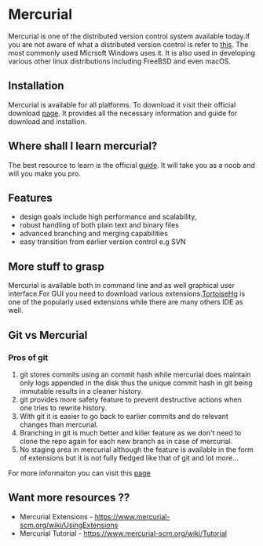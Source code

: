 # Mercurial
Mercurial is one of the distributed version control system available today.If you are not aware of what a distributed version control is refer to [this](https://en.wikipedia.org/wiki/Distributed_version_control). The most commonly used Micrsoft Windows uses it. It is also used in developing various other linux distributions including FreeBSD and even macOS.

## Installation
Mercurial is available for all platforms. To download it visit their official download [page](https://www.mercurial-scm.org/downloads). It provides all the necessary information and guide for download and installion.

##  Where shall I learn mercurial?
The best resource to learn is the official [guide](https://www.mercurial-scm.org/guide). It will take you as a noob and will you make you pro.

## Features
* design goals include high performance and scalability,
* robust handling of both plain text and binary files
* advanced branching and merging capabilities
* easy transition from earlier version control e.g SVN

## More stuff to grasp
Mercurial is available both in command line and as well graphical user interface.For GUI you need to download various extensions.[TortoiseHg](https://en.wikipedia.org/wiki/TortoiseHg) is one of the popularly used extensions while there are many others IDE as well.

## Git vs Mercurial
### Pros of git
1. git stores commits using an commit hash while mercurial does maintain only logs appended in the disk thus the unique commit hash in git being immutable results in a cleaner history.
2. git provides more safety feature to prevent destructive actions when one tries to rewrite history.
3. With git it is easier to go back to earlier commits and do relevant changes than mercurial.
4. Branching in git is much better and killer feature as we don't need to clone the repo again for each new branch as in case of mercurial.
5. No staging area in mercurial although the feature is available in the form of extensions but it is not fully fledged like that of git
and lot more...

For more informaiton you can visit this [page](https://www.atlassian.com/blog/git/git-vs-mercurial-why-git)

## Want more resources ??
* Mercurial Extensions - https://www.mercurial-scm.org/wiki/UsingExtensions
* Mercurial Tutorial - https://www.mercurial-scm.org/wiki/Tutorial

